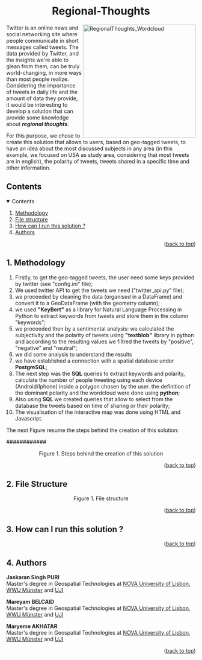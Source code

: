 <h1 align="center"><b>Regional-Thoughts</b></h1>



<img width="300" alt="RegionalThoughts_Wordcloud" src="https://user-images.githubusercontent.com/99036510/155221764-59abc221-d588-4ceb-820b-0ce8e20b93a1.png" align="right">




Twitter is an online news and social networking site where people communicate in short messages called tweets. The data provided by Twitter, and the insights we're able to glean from them, can be truly world-changing, in more ways than most people realize.
Considering the importance of tweets in daily life and the amount of data they provide, it would be interesting to develop a solution that can provide some knowledge about ***regional thoughts***.

For this purpose, we chose to create this solution that allows to users, based on geo-tagged tweets, to have an idea about the most discussed subjects in any area (in this example, we focused on USA as study area, considering that most tweets are in english), the polarity of tweets, tweets shared in a specific time and other information.

<!-- CONTENTS -->
<h2 id = "contents">Contents</h2>

<details open = "open">
  <summary>Contents</summary>
  <ol>
    <li><a href = "#methodology">Methodology</a></li>
    <li><a href = "#structure">File structure</a></li>
    <li><a href = "#steps">How can I run this solution ?</a></li>
    <li><a href = "#Authors">Authors</a></li>
  </ol>
</details>

<p align="right">(<a href="#top">back to top</a>)</p>


<h2 id = "methodology">1. Methodology</h2>


1. Firstly, to get the geo-tagged tweets, the user need some keys provided by twitter (see "config.ini" file);
2. We used twitter API to get the tweets we need ("twitter_api.py" file);
3. we proceeded by cleaning the data (organised in a DataFrame) and convert it to a GeoDataFrame (with the geometry column);
4. we used **"KeyBert"** as a library for Natural Language Processing in Python to extract keywords from tweets and store them in the column "keywords";
5. we proceeded then by a sentimental analysis: we calculated the subjectivity and the polarity of tweets using **"textblob"** library in python and according to the resulting values we filtred the tweets by "positive", "negative" and "neutral";
6. we did some analysis to understand the results
7. we have established a connection with a spatial database under **PostgreSQL**;
8. The next step was the **SQL** queries to extract keywords and polarity, calculate the number of people tweeting using each device (Android/Iphone) inside a polygon chosen by the user. the definition of the dominant polarity and the wordcloud were done using **python**;
9. Also using **SQL** we created queries that allow to select from the database the tweets based on time of sharing or their polarity;
10. The visualisation of the interactive map was done using HTML and Javascript.

The next Figure resume the steps behind the creation of this solution:

############



<p align="center">Figure 1. Steps behind the creation of this solution</p>



<p align="right">(<a href="#top">back to top</a>)</p>

<h2 id = "structure">2. File Structure</h2>



<p align="center">Figure 1. File structure</p>

<p align="right">(<a href="#top">back to top</a>)</p>

<h2 id = "steps">3. How can I run this solution ?</h2>







<p align="right">(<a href="#top">back to top</a>)</p>

<h2 id = "Authors">4. Authors</h2>
<b>Jaskaran Singh PURI</b><br>
Master's degree in Geospatial Technologies at <a href ="https://www.novaims.unl.pt/" target = "_blank">NOVA University of Lisbon</a>, <a href ="https://www.uni-muenster.de/en/" target = "_blank">WWU Münster</a> and <a href ="https://www.uji.es/" target = "_blank">UJI</a><br>
</p>
<b>Mareyam BELCAID</b><br>
Master's degree in Geospatial Technologies at <a href ="https://www.novaims.unl.pt/" target = "_blank">NOVA University of Lisbon</a>, <a href ="https://www.uni-muenster.de/en/" target = "_blank">WWU Münster</a> and <a href ="https://www.uji.es/" target = "_blank">UJI</a><br>
</p>
<b>Maryeme AKHATAR</b><br>
Master's degree in Geospatial Technologies at <a href ="https://www.novaims.unl.pt/" target = "_blank">NOVA University of Lisbon</a>, <a href ="https://www.uni-muenster.de/en/" target = "_blank">WWU Münster</a> and <a href ="https://www.uji.es/" target = "_blank">UJI</a><br>
</p>
<p align="right">(<a href="#top">back to top</a>)</p>


